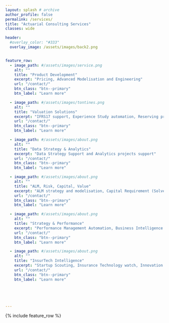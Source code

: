 ```yaml
---
layout: splash # archive
author_profile: false
permalink: /services/
title: "Actuarial Consulting Services"
classes: wide

header:
  #overlay_color: "#333"
  overlay_image: /assets/images/back2.png


feature_row:
  - image_path: #/assets/images/service.png
    alt: ""
    title: "Product Development"
    excerpt: "Pricing, Advanced Modelisation and Engineering"
    url: "/contact/"
    btn_class: "btn--primary"
    btn_label: "Learn more"

  - image_path: #/assets/images/tontines.png
    alt: ""
    title: "Valuation Solutions"
    excerpt: "IFRS17 support, Experience Study automation, Reserving process"
    url: "/contact/"
    btn_class: "btn--primary"
    btn_label: "Learn more"

  - image_path: #/assets/images/about.png
    alt: ""
    title: "Data Strategy & Analytics"
    excerpt: "Data Strategy Support and Analytics projects support"
    url: "/contact/"
    btn_class: "btn--primary"
    btn_label: "Learn more"

  - image_path: #/assets/images/about.png
    alt: ""
    title: "ALM, Risk, Capital, Value"
    excerpt: "ALM strategy and modelisation, Capital Requirement (Solvency2 and ICS), Risk Mapping and Risk Appetite Framework"
    url: "/contact/"
    btn_class: "btn--primary"
    btn_label: "Learn more"

  - image_path: #/assets/images/about.png
    alt: ""
    title: "Strategy & Performance"
    excerpt: "Performance Management Automation, Business Intelligence and Strategic Steering Dashboards"
    url: "/contact/"
    btn_class: "btn--primary"
    btn_label: "Learn more"

  - image_path: #/assets/images/about.png
    alt: ""
    title: "InsurTech Intelligence"
    excerpt: "Startup Scouting, Insurance Technology watch, Innovation Lab support"
    url: "/contact/"
    btn_class: "btn--primary"
    btn_label: "Learn more"





---
```


{% include feature_row %}
